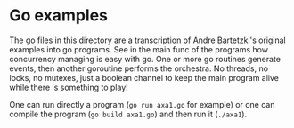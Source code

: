 Go examples
========

The go files in this directory are a transcription of Andre Bartetzki's original
examples into go programs. See in the main func of the programs how concurrency
managing is easy with go. One or more
go routines generate events, then another goroutine performs the orchestra. No
threads, no locks, no mutexes, just a boolean channel to keep the main program
alive while there is something to play!

One can run directly a program (`go run axa1.go` for example) or one can compile
the program (`go build axa1.go`) and then run it (`./axa1`).
